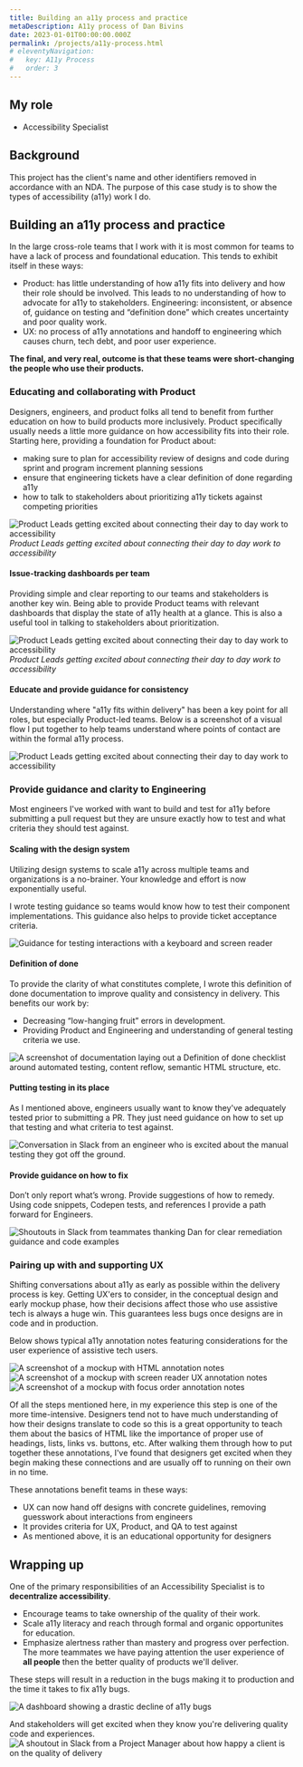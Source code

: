 ```yaml
---
title: Building an a11y process and practice
metaDescription: A11y process of Dan Bivins
date: 2023-01-01T00:00:00.000Z
permalink: /projects/a11y-process.html
# eleventyNavigation:
#   key: A11y Process
#   order: 3
---
```



## My role
- Accessibility Specialist

## Background
This project has the client's name and other identifiers removed in accordance with an NDA. The purpose of this case study is to show the types of accessibility (a11y) work I do.

## Building an a11y process and practice

In the large cross-role teams that I work with it is most common for teams to have a lack of process and foundational education. This tends to exhibit itself in these ways: 
- Product: has little understanding of how a11y fits into delivery and how their role should be involved. This leads to no understanding of how to advocate for a11y to stakeholders.
Engineering: inconsistent, or absence of, guidance on testing and “definition done” which creates uncertainty and poor quality work.
- UX: no process of a11y annotations and handoff to engineering which causes churn, tech debt, and poor user experience.

**The final, and very real, outcome is that these teams were short-changing the people who use their products.**

### Educating and collaborating with Product
Designers, engineers, and product folks all tend to benefit from further education on how to build products more inclusively. Product specifically usually needs a little more guidance on how accessibility fits into their role. Starting here, providing a foundation for Product about:
- making sure to plan for accessibility review of designs and code during sprint and program increment planning sessions
- ensure that engineering tickets have a clear definition of done regarding a11y
- how to talk to stakeholders about prioritizing a11y tickets against competing priorities

![Product Leads getting excited about connecting their day to day work to accessibility](/static/img/prod-1.jpg)
*Product Leads getting excited about connecting their day to day work to accessibility*

#### Issue-tracking dashboards per team
Providing simple and clear reporting to our teams and stakeholders is another key win. Being able to provide Product teams with relevant dashboards that display the state of a11y health at a glance. This is also a useful tool in talking to stakeholders about prioritization.

![Product Leads getting excited about connecting their day to day work to accessibility](/static/img/prod-2.jpg)
*Product Leads getting excited about connecting their day to day work to accessibility*

#### Educate and provide guidance for consistency
Understanding where "a11y fits within delivery" has been a key point for all roles, but especially Product-led teams. Below is a screenshot of a visual flow I put together to help teams understand where points of contact are within the formal a11y process.

![Product Leads getting excited about connecting their day to day work to accessibility](/static/img/prod-3.jpg)

### Provide guidance and clarity to Engineering
Most engineers I've worked with want to build and test for a11y before submitting a pull request but they are unsure exactly how to test and what criteria they should test against.

#### Scaling with the design system
Utilizing design systems to scale a11y across multiple teams and organizations is a no-brainer. Your knowledge and effort is now exponentially useful. 

I wrote testing guidance so teams would know how to test their component implementations. This guidance also helps to provide ticket acceptance criteria. 

![Guidance for testing interactions with a keyboard and screen reader](/static/img/eng-2.jpg)

#### Definition of done
To provide the clarity of what constitutes complete, I wrote this definition of done documentation to improve quality and consistency in delivery. This benefits our work by:
- Decreasing “low-hanging fruit” errors in development.
- Providing Product and Engineering and understanding of general testing criteria we use.

![A screenshot of documentation laying out a Definition of done checklist around automated testing, content reflow, semantic HTML structure, etc.](/static/img/eng-3.jpg)

#### Putting testing in its place
As I mentioned above, engineers usually want to know they've adequately tested prior to submitting a PR. They just need guidance on how to set up that testing and what criteria to test against. 

![Conversation in Slack from an engineer who is excited about the manual testing they got off the ground.](/static/img/eng-5.jpg)

#### Provide guidance on how to fix
Don’t only report what’s wrong. Provide suggestions of how to remedy. Using code snippets, Codepen tests, and references I provide a path forward for Engineers. 

![Shoutouts in Slack from teammates thanking Dan for clear remediation guidance and code examples](/static/img/eng-4.jpg)

### Pairing up with and supporting UX
Shifting conversations about a11y as early as possible within the delivery process is key. Getting UX'ers to consider, in the conceptual design and early mockup phase, how their decisions affect those who use assistive tech is always a huge win. This guarantees less bugs once designs are in code and in production. 

Below shows typical a11y annotation notes featuring considerations for the user experience of assistive tech users.

![A screenshot of a mockup with HTML annotation notes](/static/img/ux-ann2a.png)
![A screenshot of a mockup with screen reader UX annotation notes](/static/img/ux-ann2b.png)
![A screenshot of a mockup with focus order annotation notes](/static/img/ux-ann2c.png)

Of all the steps mentioned here, in my experience this step is one of the more time-intensive. Designers tend not to have much understanding of how their designs translate to code so this is a great opportunity to teach them about the basics of HTML like the importance of proper use of headings, lists, links vs. buttons, etc. After walking them through how to put together these annotations, I've found that designers get excited when they begin making these connections and are usually off to running on their own in no time. 

These annotations benefit teams in these ways:
- UX can now hand off designs with concrete guidelines, removing guesswork about interactions from engineers
- It provides criteria for UX, Product, and QA to test against 
- As mentioned above, it is an educational opportunity for designers

## Wrapping up

One of the primary responsibilities of an Accessibility Specialist is to **decentralize accessibility**. 
- Encourage teams to take ownership of the quality of their work.
- Scale a11y literacy and reach through formal and organic opportunites for education.
- Emphasize alertness rather than mastery and progress over perfection. The more teammates we have paying attention the user experience of **all people** then the better quality of products we'll deliver.

These steps will result in a reduction in the bugs making it to production and the time it takes to fix a11y bugs. 

![A dashboard showing a drastic decline of a11y bugs](/static/img/a11y-bugs-dashboard.jpg)

And stakeholders will get excited when they know you're delivering quality code and experiences. 
![A shoutout in Slack from a Project Manager about how happy a client is on the quality of delivery](/static/img/a11y-cin-sh.jpg)



